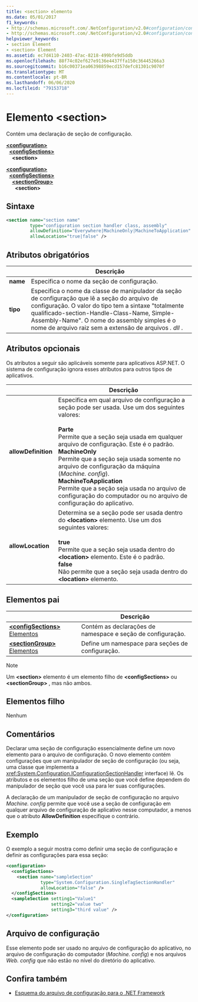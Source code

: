 ```yaml
---
title: <section> elemento
ms.date: 05/01/2017
f1_keywords:
- http://schemas.microsoft.com/.NetConfiguration/v2.0#configuration/configSections/section
- http://schemas.microsoft.com/.NetConfiguration/v2.0#configuration/configSections/sectionGroup/section
helpviewer_keywords:
- section Element
- <section> Element
ms.assetid: ec7d4110-2403-47ac-8218-499bfe9d5ddb
ms.openlocfilehash: 88f74c02ef627e9136e4437ffa150c36445266a3
ms.sourcegitcommit: b16c00371ea06398859ecd157defc81301c9070f
ms.translationtype: MT
ms.contentlocale: pt-BR
ms.lasthandoff: 06/06/2020
ms.locfileid: "79153718"
---
```

# <a name="section-element"></a>Elemento \<section>

Contém uma declaração de seção de configuração.

[**\<configuration>**](configuration-element.md)\
&nbsp;&nbsp;[**\<configSections>**](configsections-element-for-configuration.md)\
&nbsp;&nbsp;&nbsp;&nbsp;**\<section>**

[**\<configuration>**](configuration-element.md)\
&nbsp;&nbsp;[**\<configSections>**](configsections-element-for-configuration.md)\
&nbsp;&nbsp;&nbsp;&nbsp;[**\<sectionGroup>**](sectiongroup-element-for-configsections.md)\
&nbsp;&nbsp;&nbsp;&nbsp;&nbsp;&nbsp;**\<section>**

## <a name="syntax"></a>Sintaxe

```xml
<section name="section name"
         type="configuration section handler class, assembly"
         allowDefinition="Everywhere|MachineOnly|MachineToApplication"
         allowLocation="true|false" />
```

## <a name="required-attributes"></a>Atributos obrigatórios

|           | Descrição |
| --------- | ----------- |
| **name**  | Especifica o nome da seção de configuração. |
| **tipo**  | Especifica o nome da classe de manipulador da seção de configuração que lê a seção do arquivo de configuração. O valor do tipo tem a sintaxe "totalmente qualificado-section-Handle-Class-Name, Simple-Assembly-Name". O nome do assembly simples é o nome de arquivo raiz sem a extensão de arquivos *. dll* . |

## <a name="optional-attributes"></a>Atributos opcionais

Os atributos a seguir são aplicáveis somente para aplicativos ASP.NET. O sistema de configuração ignora esses atributos para outros tipos de aplicativos.

|                     | Descrição |
| ------------------- | ----------- |
| **allowDefinition** | Especifica em qual arquivo de configuração a seção pode ser usada. Use um dos seguintes valores:<br><br>**Parte**<br>Permite que a seção seja usada em qualquer arquivo de configuração. Este é o padrão.<br>**MachineOnly**<br>Permite que a seção seja usada somente no arquivo de configuração da máquina (*Machine. config*).<br>**MachineToApplication**<br>Permite que a seção seja usada no arquivo de configuração do computador ou no arquivo de configuração do aplicativo. |
| **allowLocation**   | Determina se a seção pode ser usada dentro do **\<location>** elemento. Use um dos seguintes valores:<br><br>**true**<br>Permite que a seção seja usada dentro do **\<location>** elemento. Este é o padrão.<br>**false**<br>Não permite que a seção seja usada dentro do **\<location>** elemento. |

## <a name="parent-elements"></a>Elementos pai

|     | Descrição |
| --- | ----------- |
| [**\<configSections>** Elementos](configsections-element-for-configuration.md) | Contém as declarações de namespace e seção de configuração. |
| [**\<sectionGroup>** Elementos](sectiongroup-element-for-configsections.md) | Define um namespace para seções de configuração. |

> [!NOTE]
> Um **\<section>** elemento é um elemento filho de **\<configSections>** ou **\<sectionGroup>** , mas não ambos.

## <a name="child-elements"></a>Elementos filho

Nenhum

## <a name="remarks"></a>Comentários

Declarar uma seção de configuração essencialmente define um novo elemento para o arquivo de configuração. O novo elemento contém configurações que um manipulador de seção de configuração (ou seja, uma classe que implementa a <xref:System.Configuration.IConfigurationSectionHandler> interface) lê. Os atributos e os elementos filho de uma seção que você define dependem do manipulador de seção que você usa para ler suas configurações.

A declaração de um manipulador de seção de configuração no arquivo *Machine. config* permite que você use a seção de configuração em qualquer arquivo de configuração de aplicativo nesse computador, a menos que o atributo **AllowDefinition** especifique o contrário.

## <a name="example"></a>Exemplo

O exemplo a seguir mostra como definir uma seção de configuração e definir as configurações para essa seção:

```xml
<configuration>
  <configSections>
    <section name="sampleSection"
             type="System.Configuration.SingleTagSectionHandler"
             allowLocation="false" />
  </configSections>
  <sampleSection setting1="Value1"
                 setting2="value two"
                 setting3="third value" />
</configuration>
```

## <a name="configuration-file"></a>Arquivo de configuração

Esse elemento pode ser usado no arquivo de configuração do aplicativo, no arquivo de configuração do computador (*Machine. config*) e nos arquivos *Web. config* que não estão no nível do diretório do aplicativo.

## <a name="see-also"></a>Confira também

- [Esquema do arquivo de configuração para o .NET Framework](index.md)
